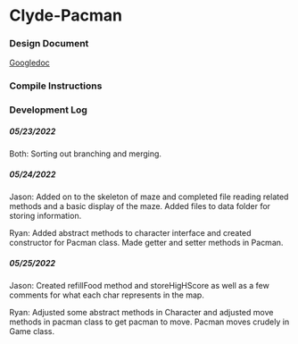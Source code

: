 # Clyde-Pacman
### Design Document #####
[Googledoc](https://docs.google.com/document/d/1tpnc-Wm02frSSIznljnABScj6-JBMjXSTv66EZFsAFE/edit)

### Compile Instructions

### Development Log
##### 05/23/2022
Both: Sorting out branching and merging.

##### 05/24/2022
Jason: Added on to the skeleton of maze and completed file reading related methods and a basic display of the maze. Added files to data folder for storing information.

Ryan:  Added abstract methods to character interface and created constructor for Pacman class. Made getter and setter methods in Pacman.

##### 05/25/2022
Jason: Created refillFood method and storeHigHScore as well as a few comments for what each char represents in the map.

Ryan: Adjusted some abstract methods in Character and adjusted move methods in pacman class to get pacman to move. Pacman moves crudely in Game class.
